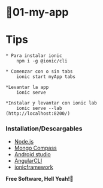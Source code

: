 # 🎈01-my-app

# Tips
```
* Para instalar ionic
	npm i -g @ionic/cli

* Comenzar con o sin tabs
	ionic start myApp tabs

*Levantar la app
	ionic serve

*Instalar y levantar con ionic lab 
	ionic serve --lab
(http://localhost:8200/)

```
### Installation/Descargables


* [Node.js](https://nodejs.org/es/) 
* [Mongo Compass](https://www.mongodb.com/try/download/compass)
* [Android studio](https://developer.android.com/studio/?gclid=Cj0KCQjwhb36BRCfARIsAKcXh6GRXJN_hJrabNpOE94384hWx1uh4qPgqVQBiZJMkDEcNUgTQf3UwZoaAr-ZEALw_wcB&gclsrc=aw.ds)
* [AngularCLI](https://angular.io/cli)
* [ionicframework](https://ionicframework.com/)


**Free Software, Hell Yeah!🤘**



